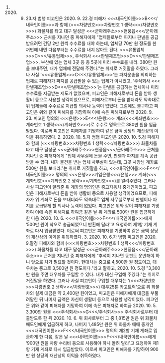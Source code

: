 1. 2020. 9. 23.자 범행
피고인은 2020. 9. 22.경 피해자 <<<내국인이름>>>B<<</내국인이름>>>과 함께 (<<<차량번호>>>차량번호 1 생략<<</차량번호>>>) 화물차를 타고 대구 달성군 <<<군아래주소>>>현풍읍<<</군아래주소>>> 근처를 지나던 중 피해자에게 "업제들로부터 파지나 판넬을 공급받으려면 건당 2만 원씩 수수료를 내야 하는데, 업체당 70만 원 정도를 한꺼번에 내면 다음부터는 수수료를 내지 않아도 된다. <<<유통업체>>>C<<</유통업체>>>, 주식회사 <<<판넬제조업>>>D<<</판넬제조업>>>, 부산에 있는 업체 3곳 등 총 5곳에 미리 수수료를 내라. 380만 원을 보내주면, 내가 업체에 전달해 주겠다."는 취지로 거짓말을 하였다.
그러나 사실 ‘<<<유통업체>>>C<<</유통업체>>>'는 파지운송을 의뢰하는 업체로 피해자가 파지를 공급받을 수 있는 업체가 아니었고, ‘주식회사 <<<판넬제조업>>>D<<</판넬제조업>>>'는 판넬을 공급하는 업체이나 미리 수수료를 지급받는 제도가 없었으며, 피고인은 피해자로부터 돈을 받아 생활비 등으로 사용할 생각이었으므로, 피해자로부터 돈을 받더라도 약속대로 위 업체들에 수수료로 지급할 의사나 능력이 없었다.
그럼에도 불구하고 피고인은 위와 같이 피해자를 기망하여 이에 속은 피해자로부터 2020. 9. 23. 피고인 명의의 <<<은행>>>E<<</은행>>> 계좌(<<<계좌번호>>>계좌번호 1 생략<<</계좌번호>>>)로 수수료 명목으로 380만 원을 입금받았다.
이로써 피고인은 피해자를 기망하여 같은 금액 상당의 재산상의 이익을 취득하였다. 2. 2020. 10. 5.자 범행
피고인은 2020. 10. 5.경 피해자와 함께 (<<<차량번호>>>차량번호 1 생략<<</차량번호>>>) 화물차를 타고 대구 달성군 <<<군아래주소>>>현풍읍<<</군아래주소>>> 근처를 지나던 중 피해자에게 "업체 사무실에 돈을 주면, 판넬과 파지를 계속 공급받을 수 있다. 내가 물건을 받는 업체 사무실이 있는데, 그곳 사장님 계좌로 500만 원을 보내라."는 취지로 거짓말을 하고, <<<내국인이름>>>F<<</내국인이름>>> 명의의 <<<은행>>>기업은행<<</은행>>> 계좌(<<<계좌번호>>>계좌번호 2 생략<<</계좌번호>>>)를 알려주었다.
그러나 사실 피고인이 알려준 위 계좌의 명의인은 중고자동차 중개인이었고, 피고인은 피해자로부터 돈을 받아 생활비 등으로 사용할 생각이었으므로, 피해자가 위 계좌로 돈을 보내더라도 약속대로 업체 사무실로부터 판넬이나 파지를 공급받게 할 의사나 능력이 없었다.
피고인은 위와 같이 피해자를 기망하여 이에 속은 피해자로 하여금 같은 날 위 계좌로 500만 원을 입금하게 한 다음 2020. 10. 6. <<<내국인이름>>>F<<</내국인이름>>>에게 ‘500만 원이 착오로 송금되었으니 반환해 달라'고 요청하여 제1항 기재 계좌로 다시 입금받았다.
이로써 피고인은 피해자를 기망하여 같은 금액 상당의 재산상의 이익을 취득하였다. 3. 2020. 10. 6.자 범행
피고인은 2020. 9.말경 피해자와 함께 (<<<차량번호>>>차량번호 1 생략<<</차량번호>>>) 화물차를 타고 대구 달성군 <<<군아래주소>>>현풍읍<<</군아래주소>>> 근처를 지나던 중 피해자에게 "추석이 지나면 동판도 운반해야 하니 앞으로 차가 필요할 것이다. 현대차는 중고로 4,500만 원 정도이고, 대우차는 중고로 3,500만 원 정도이다."라고 말하고, 2020. 10. 5.경 "3,300만 원을 주면 대우차를 구입할 수 있다. 내가 대신 구입해 주겠다."는 취지로 거짓말을 하였다.
그러나 사실 피고인이 구입할 대우차는 ‘(<<<차량번호>>>차량번호 2 생략<<</차량번호>>>) 대우25톤 카고트럭'으로 위 화물차의 실제 대금은 약 2,400만 원이었고, 피고인은 피해자에게 대금을 부풀려말한 뒤 나머지 금액은 자신이 생활비 등으로 사용할 생각이었다.
피고인은 위와 같이 피해자를 기망하여 이에 속은 피해자로 하여금 2020. 10. 5. 3,300만 원을 <<<주식회사>>>G<<</주식회사>>> 주식회사로부터 대출받도록 한 뒤 2020. 10. 6. 위 회사로부터 그 중 1,815만 원은 위 화물차 매도인에게 입금하게 하고, 나머지 1,485만 원은 위 화물차 매매 중개인 <<<내국인이름>>>F<<</내국인이름>>> 명의의 제2항 기재 계좌로 입금하게 한 다음, 같은 날 <<<내국인이름>>>F<<</내국인이름>>>에게 ‘900만 원을 차량 수리비 등으로 사용해야 하니 돌려 달라'고 요청하여 제1항 기재 계좌로 다시 입금받았다.
이로써 피고인은 피해자를 기망하여 900만 원 상당의 재산상의 이익을 취득하였다.
